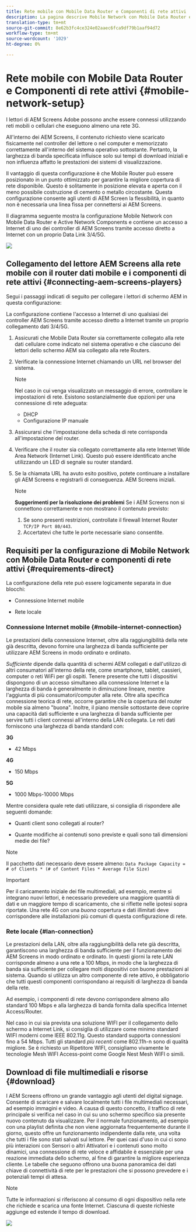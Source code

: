 ```yaml
---
title: Rete mobile con Mobile Data Router e Componenti di rete attivi
description: La pagina descrive Mobile Network con Mobile Data Router e Active Network Components
translation-type: tm+mt
source-git-commit: 8e62b3fc4ce324e02aaec6fca9df79b1aaf94d72
workflow-type: tm+mt
source-wordcount: '1029'
ht-degree: 0%

---
```



# Rete mobile con Mobile Data Router e Componenti di rete attivi {#mobile-network-setup}

I lettori di AEM Screens Adobe possono anche essere connessi utilizzando reti mobili o cellulari che eseguono almeno una rete 3G.

All&#39;interno dei AEM Screens, il contenuto richiesto viene scaricato fisicamente nel controller del lettore o nel computer e memorizzato correttamente all&#39;interno del sistema operativo sottostante. Pertanto, la larghezza di banda specificata influisce solo sui tempi di download iniziali e non influenza affatto le prestazioni dei sistemi di visualizzazione.

Il vantaggio di questa configurazione è che Mobile Router può essere posizionato in un punto ottimizzato per garantire la migliore copertura di rete disponibile. Questo è solitamente in posizione elevata e aperta con il meno possibile costruzione di cemento o metallo circostante.
Questa configurazione consente agli utenti di AEM Screen la flessibilità, in quanto non è necessaria una linea fissa per connettersi ai AEM Screens.

Il diagramma seguente mostra la configurazione Mobile Network con Mobile Data Router e Active Network Components e contiene un accesso a Internet di uno dei controller di AEM Screens tramite accesso diretto a Internet con un proprio Data Link 3/4/5G.

![](/help/using/assets/mobile-network-1.png)

## Collegamento del lettore AEM Screens alla rete mobile con il router dati mobile e i componenti di rete attivi {#connecting-aem-screens-players}

Segui i passaggi indicati di seguito per collegare i lettori di schermo AEM in questa configurazione:

La configurazione contiene l&#39;accesso a Internet di uno qualsiasi dei controller AEM Screens tramite accesso diretto a Internet tramite un proprio collegamento dati 3/4/5G.

1. Assicurati che Mobile Data Router sia correttamente collegato alla rete dati cellulare come indicato nel sistema operativo e che ciascuno dei lettori dello schermo AEM sia collegato alla rete Routers.
1. Verificate la connessione Internet chiamando un URL nel browser del sistema.
   >[!NOTE]
   >Nel caso in cui venga visualizzato un messaggio di errore, controllare le impostazioni di rete. Esistono sostanzialmente due opzioni per una connessione di rete adeguata:
   >* DHCP
   >* Configurazione IP manuale


1. Assicurarsi che l&#39;impostazione della scheda di rete corrisponda all&#39;impostazione del router.

1. Verificare che il router sia collegato correttamente alla rete Internet Wide Area Network (Internet Link). Questo può essere identificato anche utilizzando un LED di segnale su router standard.
1. Se la chiamata URL ha avuto esito positivo, potete continuare a installare gli AEM Screens e registrarli di conseguenza. AEM Screens iniziali.

   >[!NOTE]
   >**Suggerimenti per la risoluzione dei problemi**
   >Se i AEM Screens non si connettono correttamente e non mostrano il contenuto previsto:
   >
   >1. Se sono presenti restrizioni, controllate il firewall Internet Router `TCP/IP Port 80/443`.
   >1. Accertatevi che tutte le porte necessarie siano consentite.



## Requisiti per la configurazione di Mobile Network con Mobile Data Router e componenti di rete attivi {#requirements-direct}

La configurazione della rete può essere logicamente separata in due blocchi:

* Connessione Internet mobile

* Rete locale

### Connessione Internet mobile {#mobile-internet-connection}

Le prestazioni della connessione Internet, oltre alla raggiungibilità della rete già descritta, devono fornire una larghezza di banda sufficiente per utilizzare AEM Screens in modo ordinato e ordinato.

*Sufficiente* dipende dalla quantità di schermi AEM collegati e dall&#39;utilizzo di altri consumatori all&#39;interno della rete, come smartphone, tablet, cassieri, computer o reti WiFi per gli ospiti.
Tenere presente che tutti i dispositivi dispongono di un accesso simultaneo alla connessione Internet e la larghezza di banda è generalmente in diminuzione lineare, mentre l&#39;aggiunta di più consumatori/computer alla rete.
Oltre alla specifica connessione teorica di rete, occorre garantire che la copertura del router mobile sia almeno &quot;buona&quot;. Inoltre, il piano mensile sottostante deve coprire una capacità dati sufficiente e una larghezza di banda sufficiente per servire tutti i client connessi all&#39;interno della LAN collegata.
Le reti dati forniscono una larghezza di banda standard con:

**3G**
* 42 Mbps

**4G**
* 150 Mbps

**5G**
* 1000 Mbps-10000 Mbps

Mentre considera quale rete dati utilizzare, si consiglia di rispondere alle seguenti domande:

* Quanti client sono collegati al router?

* Quante modifiche ai contenuti sono previste e quali sono tali dimensioni medie dei file?

>[!NOTE]
>Il pacchetto dati necessario deve essere almeno:
`Data Package Capacity = # of Clients * (# of Content Files * Average File Size)`

>[!IMPORTANT]
>Per il caricamento iniziale dei file multimediali, ad esempio, mentre si integrano nuovi lettori, è necessario prevedere una maggiore quantità di dati e un maggiore tempo di scaricamento, che si riflette nelle ipotesi sopra riportate. Una rete 4G con una *buona* copertura e dati illimitati deve corrispondere alle installazioni più comuni di questa configurazione di rete.


### Rete locale {#lan-connection}

Le prestazioni della LAN, oltre alla raggiungibilità della rete già descritta, garantiscono una larghezza di banda sufficiente per il funzionamento dei AEM Screens in modo ordinato e ordinato. In questi giorni la rete LAN corrisponde almeno a una rete a 100 Mbps, in modo che la larghezza di banda sia sufficiente per collegare molti dispositivi con buone prestazioni al sistema. Quando si utilizza un altro componente di rete attivo, è obbligatorio che tutti questi componenti corrispondano ai requisiti di larghezza di banda della rete.

Ad esempio, i componenti di rete devono corrispondere almeno allo standard 100 Mbps e alla larghezza di banda fornita dalla specifica Internet Access/Router.

Nel caso in cui sia prevista una soluzione WIFI per il collegamento dello schermo a Internet Link, si consiglia di utilizzare come minimo standard WIFI moderni come IEEE 802.11g. Questo standard supporta connessioni fino a 54 Mbps. Tutti gli standard *più recenti* come 802.11h-n sono di qualità migliore. Se è richiesto un Ripetitore WIFI, consigliamo vivamente le tecnologie Mesh WIFI Access-point come Google Nest Mesh WIFI o simili.

## Download di file multimediali e risorse {#download}

I AEM Screens offrono un grande vantaggio agli utenti del digital signage. Consente di scaricare e salvare localmente tutti i file multimediali necessari, ad esempio immagini e video. A causa di questo concetto, il traffico di rete principale si verifica nel caso in cui su uno schermo specifico sia presente nuovo contenuto da visualizzare.
Per il normale funzionamento, ad esempio con una playlist definita che non viene aggiornata frequentemente durante il giorno, questo offre un funzionamento indipendente dalla rete, una volta che tutti i file sono stati salvati sul lettore.
Per quei casi d&#39;uso in cui ci sono più interazioni con Sensori o altri Attivatori e i contenuti sono molto dinamici, una connessione di rete veloce e affidabile è essenziale per una reazione immediata dello schermo, al fine di garantire la migliore esperienza cliente.
Le tabelle che seguono offrono una buona panoramica dei dati chiave di connettività di rete per le prestazioni che si possono prevedere e i potenziali tempi di attesa.

>[!NOTE]
>Tutte le informazioni si riferiscono al consumo di ogni dispositivo nella rete che richiede e scarica una fonte Internet. Ciascuna di queste richieste aggiunge ed estende il tempo di download.

![](/help/using/assets/mobile-router-download.png)




